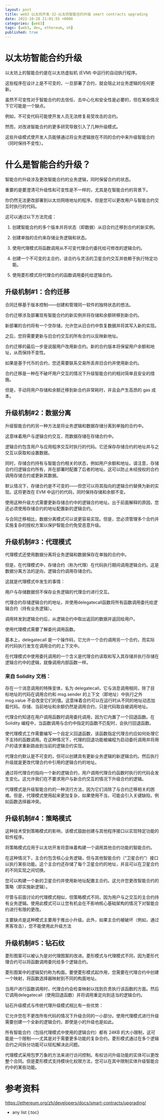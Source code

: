 ```yaml
---
layout: post 
title: web3 以太坊开发-32-以太坊智能合约升级 smart contracts upgrading
date: 2022-10-28 21:01:55 +0800
categories: [web3]
tags: [web3, dev, ethereum, sh]
published: true
---
```



# 以太坊智能合约升级

以太坊上的智能合约是在以太坊虚拟机 (EVM) 中运行的自动执行程序。 

这些程序在设计上是不可变的，一旦部署了合约，就会阻止对业务逻辑的任何更新。

虽然不可变性对于智能合约的去信任、去中心化和安全性是必要的，但在某些情况下它可能是一个缺点。 

例如，不可变代码可能使开发人员无法修复易受攻击的合约。

然而，对改进智能合约的更多研究导致引入了几种升级模式。 

这些升级模式使开发人员能够通过将业务逻辑放在不同的合约中来升级智能合约（同时保持不变性）。

# 什么是智能合约升级？

智能合约升级涉及更改智能合约的业务逻辑，同时保留合约的状态。

重要的是要澄清可升级性和可变性是不一样的，尤其是在智能合约的背景下。

你仍然无法更改部署到以太坊网络地址的程序。但是您可以更改用户与智能合约交互时执行的代码。

这可以通过以下方法完成：

1. 创建智能合约的多个版本并将状态（即数据）从旧合约迁移到合约的新实例。

2. 创建单独的合约来存储业务逻辑和状态。

3. 使用代理模式将函数调用从不可变代理合约委托给可修改的逻辑合约。

4. 创建一个不可变的主合约，该合约与灵活的卫星合约交互并依赖于执行特定功能。

5. 使用菱形模式将代理合约的函数调用委托给逻辑合约。

## 升级机制#1：合约迁移

合同迁移基于版本控制——创建和管理同一软件的独特状态的想法。

合约迁移涉及部署现有智能合约的新实例并将存储和余额转移到新合约。

新部署的合约将有一个空存储，允许您从旧合约中恢复数据并将其写入新的实现。

之后，您将需要更新与旧合约交互的所有合约以反映新地址。

合约迁移的最后一步是说服用户改用新合约。新的合约版本将保留用户余额和地址，从而保持不变性。

如果是基于代币的合约，您还需要联系交易所丢弃旧合约并使用新合约。

合约迁移是一种在不破坏用户交互的情况下升级智能合约的相对简单且安全的措施。

但是，手动将用户存储和余额迁移到新合约非常耗时，并且会产生高昂的 gas 成本。

## 升级机制#2：数据分离

升级智能合约的另一种方法是将业务逻辑和数据存储分离到单独的合约中。

这意味着用户与逻辑合约交互，而数据存储在存储合约中。

逻辑合约包含用户与应用程序交互时执行的代码。它还保存存储合约的地址并与之交互以获取和设置数据。

同时，存储合约持有与智能合约相关的状态，例如用户余额和地址。请注意，存储合约归逻辑合约所有，并在部署时配置了后者的地址。这可以防止未经授权的合约调用存储合约或更新其数据。

默认情况下，存储合约是不可变的——但您可以将其指向的逻辑合约替换为新的实现。这将更改在 EVM 中运行的代码，同时保持存储和余额不变。

使用这种升级方式需要更新存储合约中的逻辑合约地址。出于前面解释的原因，您还必须使用存储合约的地址配置新的逻辑合约。

与合同迁移相比，数据分离模式可以说更容易实现。但是，您必须管理多个合约并实施复杂的授权方案以保护智能合约免受恶意升级。

## 升级机制#3：代理模式

代理模式还使用数据分离将业务逻辑和数据保存在单独的合约中。

但是，在代理模式中，存储合约（称为代理）在代码执行期间调用逻辑合约。这是数据分离方法的逆向，逻辑合约调用存储合约。

这就是代理模式中发生的事情：

用户与存储数据但不保存业务逻辑的代理合约进行交互。

代理合约存储逻辑合约的地址，并使用delegatecall函数将所有函数调用委托给逻辑合约（持有业务逻辑）。

调用转发到逻辑合约后，从逻辑合约中取出返回的数据并返回给用户。

使用代理模式需要了解委托调用函数。

基本上，delegatecall 是一个操作码，它允许一个合约调用另一个合约，而实际的代码执行发生在调用合约的上下文中。

在代理模式中使用委托调用的一个含义是代理合约读取和写入其存储并执行存储在逻辑合约中的逻辑，就像调用内部函数一样。

### 来自 Solidity 文档：

存在一个消息调用的特殊变体，名为 delegatecall，它与消息调用相同，除了目标地址的代码在调用合约和 msg.sender 的上下文（即地址）中执行之外msg.value 不会改变它们的值。这意味着合约可以在运行时从不同的地址动态加载代码。存储、当前地址和余额仍然是调用合约，只是代码取自被调用地址。

代理合约知道在用户调用函数时调用委托调用，因为它内置了一个回退函数。在 Solidity 编程中，当函数调用与合约中指定的函数不匹配时，会执行回退函数。

使代理模式工作需要编写一个自定义回退函数，该函数指定代理合约应如何处理它不支持的函数调用。在这种情况下，代理的回退功能被编程为启动委托调用并将用户的请求重新路由到当前的逻辑合约实现。

代理合约默认是不可变的，但可以创建具有更新业务逻辑的新逻辑合约。然后执行升级就是更改代理合约中引用的逻辑合约的地址。

通过将代理合约指向一个新的逻辑合约，用户调用代理合约函数时执行的代码会发生变化。这允许我们在不要求用户与新合约交互的情况下升级合约的逻辑。

代理模式是升级智能合约的一种流行方法，因为它们消除了与合约迁移相关的困难。但是，代理模式使用起来更加复杂，如果使用不当，可能会引入关键缺陷，例如函数选择器冲突。

## 升级机制#4：策略模式

这种技术受到策略模式的影响，该模式鼓励创建与其他程序接口以实现特定功能的软件程序。

将策略模式应用于以太坊开发将意味着构建一个调用其他合约功能的智能合约。

在这种情况下，主合约包含核心业务逻辑，但与其他智能合约（“卫星合约”）接口以执行某些功能。这个主合约还存储了每个卫星合约的地址，并且可以在卫星合约的不同实现之间切换。

您可以构建一个新的卫星合约并使用新地址配置主合约。这允许您更改智能合约的策略（即实施新逻辑）。

尽管与前面讨论的代理模式相似，但策略模式不同，因为用户与之交互的主合约持有业务逻辑。使用此模式可以让您有机会在不影响核心基础架构的情况下对智能合约进行有限的更改。

主要缺点是这种模式主要用于推出小升级。此外，如果主合约被破坏（例如，通过黑客攻击），您不能使用此升级方法

## 升级机制#5：钻石纹

菱形图案可以被认为是对代理图案的改进。菱形模式与代理模式不同，因为菱形代理合约可以将函数调用委托给多个逻辑合约。

菱形图案中的逻辑契约称为构面。要使菱形模式起作用，您需要在代理合约中创建一个映射，将函数选择器映射到不同的构面地址。

当用户进行函数调用时，代理合约会检查映射以找到负责执行该函数的方面。然后它调用delegatecall（使用回退函数）并将调用重定向到适当的逻辑合约。

钻石升级模式与传统代理升级模式相比有一些优势：

它允许您在不更改所有代码的情况下升级合同的一小部分。使用代理模式进行升级需要创建一个全新的逻辑合约，即使是小的升级也是如此。

所有智能合约（包括代理模式中使用的逻辑合约）都有 24KB 的大小限制，这可能是一个限制——尤其是对于需要更多功能的复杂合约。菱形模式通过在多个逻辑合约之间拆分功能可以轻松解决此问题。

代理模式采用包罗万象的方法来进行访问控制。有权访问升级功能的实体可以更改整个合同。但是菱形模式支持模块化权限方法，您可以在其中限制实体升级智能合约中的某些功能。

# 参考资料

https://ethereum.org/zh/developers/docs/smart-contracts/upgrading/

* any list
{:toc}